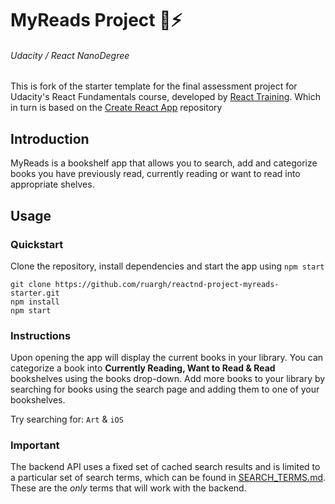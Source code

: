 # MyReads Project :beginner::zap:
###### Udacity / React NanoDegree

This is fork of the starter template for the final assessment project for Udacity's React Fundamentals course, developed by [React Training](https://reacttraining.com). Which in turn is based on the  [Create React App](https://github.com/facebookincubator/create-react-app) repository

## Introduction
MyReads is a bookshelf app that allows you to search, add and categorize books you have previously read, currently reading or want to read into appropriate shelves.

## Usage

### Quickstart
Clone the repository, install dependencies and start the app using `npm start`

```
git clone https://github.com/ruargh/reactnd-project-myreads-starter.git
npm install
npm start
```
### Instructions
Upon opening the app will display the current books in your library. You can categorize a book into **Currently Reading, Want to Read & Read** bookshelves using the books drop-down.
Add more books to your library by searching for books using the search page and adding them to one of your bookshelves.

Try searching for: `Art` & `iOS`

### Important
The backend API uses a fixed set of cached search results and is limited to a particular set of search terms, which can be found in [SEARCH_TERMS.md](SEARCH_TERMS.md). These are the _only_ terms that will work with the backend.